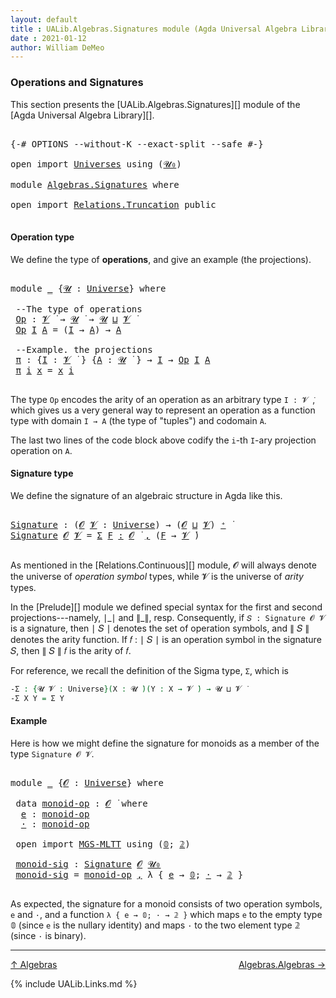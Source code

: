 ```yaml
---
layout: default
title : UALib.Algebras.Signatures module (Agda Universal Algebra Library)
date : 2021-01-12
author: William DeMeo
---
```


### <a id="operations-and-signatures">Operations and Signatures</a>

This section presents the [UALib.Algebras.Signatures][] module of the [Agda Universal Algebra Library][].

<pre class="Agda">

<a id="330" class="Symbol">{-#</a> <a id="334" class="Keyword">OPTIONS</a> <a id="342" class="Pragma">--without-K</a> <a id="354" class="Pragma">--exact-split</a> <a id="368" class="Pragma">--safe</a> <a id="375" class="Symbol">#-}</a>

<a id="380" class="Keyword">open</a> <a id="385" class="Keyword">import</a> <a id="392" href="Universes.html" class="Module">Universes</a> <a id="402" class="Keyword">using</a> <a id="408" class="Symbol">(</a><a id="409" href="Agda.Primitive.html#590" class="Primitive">𝓤₀</a><a id="411" class="Symbol">)</a>

<a id="414" class="Keyword">module</a> <a id="421" href="Algebras.Signatures.html" class="Module">Algebras.Signatures</a> <a id="441" class="Keyword">where</a>

<a id="448" class="Keyword">open</a> <a id="453" class="Keyword">import</a> <a id="460" href="Relations.Truncation.html" class="Module">Relations.Truncation</a> <a id="481" class="Keyword">public</a>

</pre>



#### <a id="operation-type">Operation type</a>

We define the type of **operations**, and give an example (the projections).

<pre class="Agda">

<a id="643" class="Keyword">module</a> <a id="650" href="Algebras.Signatures.html#650" class="Module">_</a> <a id="652" class="Symbol">{</a><a id="653" href="Algebras.Signatures.html#653" class="Bound">𝓤</a> <a id="655" class="Symbol">:</a> <a id="657" href="Agda.Primitive.html#423" class="Postulate">Universe</a><a id="665" class="Symbol">}</a> <a id="667" class="Keyword">where</a>

 <a id="675" class="Comment">--The type of operations</a>
 <a id="701" href="Algebras.Signatures.html#701" class="Function">Op</a> <a id="704" class="Symbol">:</a> <a id="706" href="Universes.html#262" class="Generalizable">𝓥</a> <a id="708" href="Universes.html#403" class="Function Operator">̇</a> <a id="710" class="Symbol">→</a> <a id="712" href="Algebras.Signatures.html#653" class="Bound">𝓤</a> <a id="714" href="Universes.html#403" class="Function Operator">̇</a> <a id="716" class="Symbol">→</a> <a id="718" href="Algebras.Signatures.html#653" class="Bound">𝓤</a> <a id="720" href="Agda.Primitive.html#636" class="Primitive Operator">⊔</a> <a id="722" href="Universes.html#262" class="Generalizable">𝓥</a> <a id="724" href="Universes.html#403" class="Function Operator">̇</a>
 <a id="727" href="Algebras.Signatures.html#701" class="Function">Op</a> <a id="730" href="Algebras.Signatures.html#730" class="Bound">I</a> <a id="732" href="Algebras.Signatures.html#732" class="Bound">A</a> <a id="734" class="Symbol">=</a> <a id="736" class="Symbol">(</a><a id="737" href="Algebras.Signatures.html#730" class="Bound">I</a> <a id="739" class="Symbol">→</a> <a id="741" href="Algebras.Signatures.html#732" class="Bound">A</a><a id="742" class="Symbol">)</a> <a id="744" class="Symbol">→</a> <a id="746" href="Algebras.Signatures.html#732" class="Bound">A</a>

 <a id="750" class="Comment">--Example. the projections</a>
 <a id="778" href="Algebras.Signatures.html#778" class="Function">π</a> <a id="780" class="Symbol">:</a> <a id="782" class="Symbol">{</a><a id="783" href="Algebras.Signatures.html#783" class="Bound">I</a> <a id="785" class="Symbol">:</a> <a id="787" href="Universes.html#262" class="Generalizable">𝓥</a> <a id="789" href="Universes.html#403" class="Function Operator">̇</a> <a id="791" class="Symbol">}</a> <a id="793" class="Symbol">{</a><a id="794" href="Algebras.Signatures.html#794" class="Bound">A</a> <a id="796" class="Symbol">:</a> <a id="798" href="Algebras.Signatures.html#653" class="Bound">𝓤</a> <a id="800" href="Universes.html#403" class="Function Operator">̇</a> <a id="802" class="Symbol">}</a> <a id="804" class="Symbol">→</a> <a id="806" href="Algebras.Signatures.html#783" class="Bound">I</a> <a id="808" class="Symbol">→</a> <a id="810" href="Algebras.Signatures.html#701" class="Function">Op</a> <a id="813" href="Algebras.Signatures.html#783" class="Bound">I</a> <a id="815" href="Algebras.Signatures.html#794" class="Bound">A</a>
 <a id="818" href="Algebras.Signatures.html#778" class="Function">π</a> <a id="820" href="Algebras.Signatures.html#820" class="Bound">i</a> <a id="822" href="Algebras.Signatures.html#822" class="Bound">x</a> <a id="824" class="Symbol">=</a> <a id="826" href="Algebras.Signatures.html#822" class="Bound">x</a> <a id="828" href="Algebras.Signatures.html#820" class="Bound">i</a>

</pre>

The type `Op` encodes the arity of an operation as an arbitrary type `I : 𝓥 ̇`, which gives us a very general way to represent an operation as a function type with domain `I → A` (the type of "tuples") and codomain `A`.

The last two lines of the code block above codify the `i`-th `I`-ary projection operation on `A`.




#### <a id="signature-type">Signature type</a>

We define the signature of an algebraic structure in Agda like this.


<pre class="Agda">

<a id="Signature"></a><a id="1299" href="Algebras.Signatures.html#1299" class="Function">Signature</a> <a id="1309" class="Symbol">:</a> <a id="1311" class="Symbol">(</a><a id="1312" href="Algebras.Signatures.html#1312" class="Bound">𝓞</a> <a id="1314" href="Algebras.Signatures.html#1314" class="Bound">𝓥</a> <a id="1316" class="Symbol">:</a> <a id="1318" href="Agda.Primitive.html#423" class="Postulate">Universe</a><a id="1326" class="Symbol">)</a> <a id="1328" class="Symbol">→</a> <a id="1330" class="Symbol">(</a><a id="1331" href="Algebras.Signatures.html#1312" class="Bound">𝓞</a> <a id="1333" href="Agda.Primitive.html#636" class="Primitive Operator">⊔</a> <a id="1335" href="Algebras.Signatures.html#1314" class="Bound">𝓥</a><a id="1336" class="Symbol">)</a> <a id="1338" href="Agda.Primitive.html#606" class="Primitive Operator">⁺</a> <a id="1340" href="Universes.html#403" class="Function Operator">̇</a>
<a id="1342" href="Algebras.Signatures.html#1299" class="Function">Signature</a> <a id="1352" href="Algebras.Signatures.html#1352" class="Bound">𝓞</a> <a id="1354" href="Algebras.Signatures.html#1354" class="Bound">𝓥</a> <a id="1356" class="Symbol">=</a> <a id="1358" href="MGS-MLTT.html#3074" class="Function">Σ</a> <a id="1360" href="Algebras.Signatures.html#1360" class="Bound">F</a> <a id="1362" href="MGS-MLTT.html#3074" class="Function">꞉</a> <a id="1364" href="Algebras.Signatures.html#1352" class="Bound">𝓞</a> <a id="1366" href="Universes.html#403" class="Function Operator">̇</a> <a id="1368" href="MGS-MLTT.html#3074" class="Function">,</a> <a id="1370" class="Symbol">(</a><a id="1371" href="Algebras.Signatures.html#1360" class="Bound">F</a> <a id="1373" class="Symbol">→</a> <a id="1375" href="Algebras.Signatures.html#1354" class="Bound">𝓥</a> <a id="1377" href="Universes.html#403" class="Function Operator">̇</a><a id="1378" class="Symbol">)</a>

</pre>

As mentioned in the [Relations.Continuous][] module, 𝓞 will always denote the universe of *operation symbol* types, while 𝓥 is the universe of *arity* types.

In the [Prelude][] module we defined special syntax for the first and second projections---namely, ∣\_∣ and ∥\_∥, resp. Consequently, if `𝑆 : Signature 𝓞 𝓥` is a signature, then ∣ 𝑆 ∣ denotes the set of operation symbols, and ∥ 𝑆 ∥ denotes the arity function. If 𝑓 : ∣ 𝑆 ∣ is an operation symbol in the signature 𝑆, then ∥ 𝑆 ∥ 𝑓 is the arity of 𝑓.

For reference, we recall the definition of the Sigma type, `Σ`, which is

```agda
-Σ : {𝓤 𝓥 : Universe}(X : 𝓤 ̇)(Y : X → 𝓥 ̇) → 𝓤 ⊔ 𝓥 ̇
-Σ X Y = Σ Y
```



#### <a id="Example">Example</a>

Here is how we might define the signature for monoids as a member of the type `Signature 𝓞 𝓥`.

<pre class="Agda">

<a id="2201" class="Keyword">module</a> <a id="2208" href="Algebras.Signatures.html#2208" class="Module">_</a> <a id="2210" class="Symbol">{</a><a id="2211" href="Algebras.Signatures.html#2211" class="Bound">𝓞</a> <a id="2213" class="Symbol">:</a> <a id="2215" href="Agda.Primitive.html#423" class="Postulate">Universe</a><a id="2223" class="Symbol">}</a> <a id="2225" class="Keyword">where</a>

 <a id="2233" class="Keyword">data</a> <a id="2238" href="Algebras.Signatures.html#2238" class="Datatype">monoid-op</a> <a id="2248" class="Symbol">:</a> <a id="2250" href="Algebras.Signatures.html#2211" class="Bound">𝓞</a> <a id="2252" href="Universes.html#403" class="Function Operator">̇</a> <a id="2254" class="Keyword">where</a>
  <a id="2262" href="Algebras.Signatures.html#2262" class="InductiveConstructor">e</a> <a id="2264" class="Symbol">:</a> <a id="2266" href="Algebras.Signatures.html#2238" class="Datatype">monoid-op</a>
  <a id="2278" href="Algebras.Signatures.html#2278" class="InductiveConstructor">·</a> <a id="2280" class="Symbol">:</a> <a id="2282" href="Algebras.Signatures.html#2238" class="Datatype">monoid-op</a>

 <a id="2294" class="Keyword">open</a> <a id="2299" class="Keyword">import</a> <a id="2306" href="MGS-MLTT.html" class="Module">MGS-MLTT</a> <a id="2315" class="Keyword">using</a> <a id="2321" class="Symbol">(</a><a id="2322" href="MGS-MLTT.html#712" class="Function">𝟘</a><a id="2323" class="Symbol">;</a> <a id="2325" href="MGS-MLTT.html#2482" class="Function">𝟚</a><a id="2326" class="Symbol">)</a>

 <a id="2330" href="Algebras.Signatures.html#2330" class="Function">monoid-sig</a> <a id="2341" class="Symbol">:</a> <a id="2343" href="Algebras.Signatures.html#1299" class="Function">Signature</a> <a id="2353" href="Algebras.Signatures.html#2211" class="Bound">𝓞</a> <a id="2355" href="Agda.Primitive.html#590" class="Primitive">𝓤₀</a>
 <a id="2359" href="Algebras.Signatures.html#2330" class="Function">monoid-sig</a> <a id="2370" class="Symbol">=</a> <a id="2372" href="Algebras.Signatures.html#2238" class="Datatype">monoid-op</a> <a id="2382" href="MGS-MLTT.html#2929" class="InductiveConstructor Operator">,</a> <a id="2384" class="Symbol">λ</a> <a id="2386" class="Symbol">{</a> <a id="2388" href="Algebras.Signatures.html#2262" class="InductiveConstructor">e</a> <a id="2390" class="Symbol">→</a> <a id="2392" href="MGS-MLTT.html#712" class="Function">𝟘</a><a id="2393" class="Symbol">;</a> <a id="2395" href="Algebras.Signatures.html#2278" class="InductiveConstructor">·</a> <a id="2397" class="Symbol">→</a> <a id="2399" href="MGS-MLTT.html#2482" class="Function">𝟚</a> <a id="2401" class="Symbol">}</a>

</pre>

As expected, the signature for a monoid consists of two operation symbols, `e` and `·`, and a function `λ { e → 𝟘; · → 𝟚 }` which maps `e` to the empty type 𝟘 (since `e` is the nullary identity) and maps `·` to the two element type 𝟚 (since `·` is binary).

-------------------------------------

[↑ Algebras](Algebras.html)
<span style="float:right;">[Algebras.Algebras →](Algebras.Algebras.html)</span>


{% include UALib.Links.md %}

